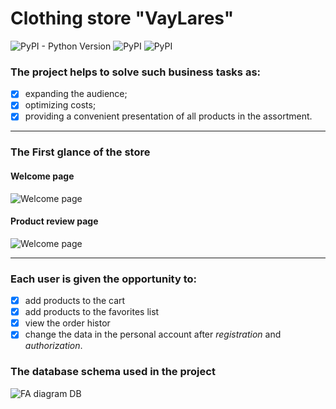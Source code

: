 # Clothing store "VayLares"

![PyPI - Python Version](https://img.shields.io/pypi/pyversions/mysqlclient)
![PyPI](https://img.shields.io/pypi/v/django?label=Django&color=orange)
![PyPI](https://img.shields.io/pypi/v/mysqlclient?label=mysqlclient&color=green)


### The project helps to solve such business tasks as:
- [x] expanding the audience;
- [x] optimizing costs;
- [x] providing a convenient presentation of all products in the assortment.
___

### The First glance of the store
#### Welcome page
![Welcome page](https://github.com/ShatAlex/Clothing-Store-VayLares/ReadMeImages/welcome_page.png)
#### Product review page
![Welcome page](https://github.com/ShatAlex/Clothing-Store-VayLares/ReadMeImages/review_page.png)

___

### Each user is given the opportunity to:
- [x] add products to the cart
- [x] add products to the favorites list
- [x] view the order histor
- [x] change the data in the personal account after _registration_ and _authorization_.

### The database schema used in the project
![FA diagram DB](https://github.com/ShatAlex/Clothing-Store-VayLares/ReadMeImages/Clothes_DB.png)
